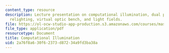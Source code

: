 ```yaml
---
content_type: resource
description: Lecture presentation on computational illumination, dual photography,
  relighting, virtual optic bench, and light fields.
file: https://ol-ocw-studio-app-production.s3.amazonaws.com/courses/mas-531-computational-camera-and-photography-fall-2009/2a76f8a630f62373d87234a9fd3ba38a_MITMAS_531F09_lec04.pdf
file_type: application/pdf
resourcetype: Document
title: Computational Illumination
uid: 2a76f8a6-30f6-2373-d872-34a9fd3ba38a
---
```

